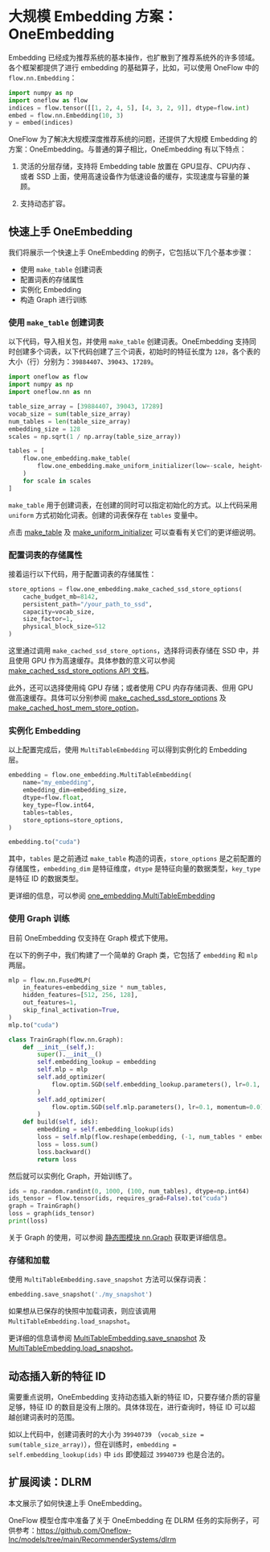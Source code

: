 # 大规模 Embedding 方案： OneEmbedding

Embedding 已经成为推荐系统的基本操作，也扩散到了推荐系统外的许多领域。各个框架都提供了进行 embedding 的基础算子，比如，可以使用 OneFlow 中的 `flow.nn.Embedding`：

```python
import numpy as np
import oneflow as flow
indices = flow.tensor([[1, 2, 4, 5], [4, 3, 2, 9]], dtype=flow.int)
embed = flow.nn.Embedding(10, 3)
y = embed(indices)
```

OneFlow 为了解决大规模深度推荐系统的问题，还提供了大规模 Embedding 的方案：OneEmbedding。与普通的算子相比，OneEmbedding 有以下特点：

1. 灵活的分层存储，支持将 Embedding table 放置在 GPU显存、CPU内存 、或者 SSD 上面，使用高速设备作为低速设备的缓存，实现速度与容量的兼顾。

2. 支持动态扩容。


## 快速上手 OneEmbedding

我们将展示一个快速上手 OneEmbedding 的例子，它包括以下几个基本步骤：

- 使用 `make_table` 创建词表
- 配置词表的存储属性
- 实例化 Embedding
- 构造 Graph 进行训练



### 使用 `make_table` 创建词表

以下代码，导入相关包，并使用 `make_table` 创建词表。OneEmbedding 支持同时创建多个词表，以下代码创建了三个词表，初始时的特征长度为 `128`，各个表的大小（行）分别为：`39884407`、`39043`、`17289`。

```python
import oneflow as flow
import numpy as np
import oneflow.nn as nn

table_size_array = [39884407, 39043, 17289]
vocab_size = sum(table_size_array)
num_tables = len(table_size_array)
embedding_size = 128    
scales = np.sqrt(1 / np.array(table_size_array))

tables = [
    flow.one_embedding.make_table(
        flow.one_embedding.make_uniform_initializer(low=-scale, height=scale)
    )
    for scale in scales
]
```

`make_table` 用于创建词表，在创建的同时可以指定初始化的方式。以上代码采用 `uniform` 方式初始化词表。创建的词表保存在 `tables` 变量中。

点击 [make_table]() 及 [make_uniform_initializer]() 可以查看有关它们的更详细说明。

### 配置词表的存储属性

接着运行以下代码，用于配置词表的存储属性：

```python
store_options = flow.one_embedding.make_cached_ssd_store_options(
    cache_budget_mb=8142,
    persistent_path="/your_path_to_ssd", 
    capacity=vocab_size,
    size_factor=1,   			
    physical_block_size=512
)
```

这里通过调用 `make_cached_ssd_store_options`，选择将词表存储在 SSD 中，并且使用 GPU 作为高速缓存。具体参数的意义可以参阅 [make_cached_ssd_store_options API 文档]()。

此外，还可以选择使用纯 GPU 存储；或者使用 CPU 内存存储词表、但用 GPU 做高速缓存。具体可以分别参阅 [make_cached_ssd_store_options]() 及 [make_cached_host_mem_store_option]()。

### 实例化 Embedding

以上配置完成后，使用 `MultiTableEmbedding` 可以得到实例化的 Embedding 层。

```python
embedding = flow.one_embedding.MultiTableEmbedding(
    name="my_embedding",
    embedding_dim=embedding_size,
    dtype=flow.float,
    key_type=flow.int64,
    tables=tables,
    store_options=store_options,
)

embedding.to("cuda")
```

其中，`tables` 是之前通过 `make_table` 构造的词表，`store_options` 是之前配置的存储属性，`embedding_dim` 是特征维度，`dtype` 是特征向量的数据类型，`key_type` 是特征 ID 的数据类型。

更详细的信息，可以参阅 [one_embedding.MultiTableEmbedding]()

### 使用 Graph 训练

目前 OneEmbedding 仅支持在 Graph 模式下使用。

在以下的例子中，我们构建了一个简单的 Graph 类，它包括了 `embedding` 和 `mlp` 两层。

```python
mlp = flow.nn.FusedMLP(
    in_features=embedding_size * num_tables,
    hidden_features=[512, 256, 128],
    out_features=1,
    skip_final_activation=True,
)
mlp.to("cuda")

class TrainGraph(flow.nn.Graph):
    def __init__(self,):
        super().__init__()
        self.embedding_lookup = embedding
        self.mlp = mlp
        self.add_optimizer(
            flow.optim.SGD(self.embedding_lookup.parameters(), lr=0.1, momentum=0.0)
        )
        self.add_optimizer(
            flow.optim.SGD(self.mlp.parameters(), lr=0.1, momentum=0.0)
        )
    def build(self, ids):
        embedding = self.embedding_lookup(ids)
        loss = self.mlp(flow.reshape(embedding, (-1, num_tables * embedding_size)))
        loss = loss.sum()
        loss.backward()
        return loss
```

然后就可以实例化 Graph，开始训练了。

```python
ids = np.random.randint(0, 1000, (100, num_tables), dtype=np.int64)
ids_tensor = flow.tensor(ids, requires_grad=False).to("cuda")
graph = TrainGraph()
loss = graph(ids_tensor)
print(loss)
```

关于 Graph 的使用，可以参阅 [静态图模块 nn.Graph](../basics/08_nn_graph.md) 获取更详细信息。

### 存储和加载

使用 `MultiTableEmbedding.save_snapshot` 方法可以保存词表：

```python
embedding.save_snapshot('./my_snapshot')
```

如果想从已保存的快照中加载词表，则应该调用 `MultiTableEmbedding.load_snapshot`。

更详细的信息请参阅 [MultiTableEmbedding.save_snapshot]() 及 [MultiTableEmbedding.load_snapshot]()。

## 动态插入新的特征 ID

需要重点说明，OneEmbedding 支持动态插入新的特征 ID，只要存储介质的容量足够，特征 ID 的数目是没有上限的。具体体现在，进行查询时，特征 ID 可以超越创建词表时的范围。

如以上代码中，创建词表时的大小为 `39940739` （`vocab_size = sum(table_size_array)`），但在训练时，`embedding = self.embedding_lookup(ids)` 中 `ids` 即使超过 `39940739` 也是合法的。


## 扩展阅读：DLRM    

本文展示了如何快速上手 OneEmbedding。

OneFlow 模型仓库中准备了关于 OneEmbedding 在 DLRM 任务的实际例子，可供参考：https://github.com/Oneflow-Inc/models/tree/main/RecommenderSystems/dlrm
